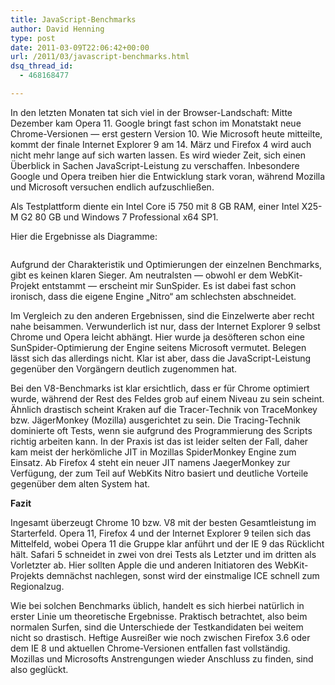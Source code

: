 ```yaml
---
title: JavaScript-Benchmarks
author: David Henning
type: post
date: 2011-03-09T22:06:42+00:00
url: /2011/03/javascript-benchmarks.html
dsq_thread_id:
  - 468168477

---
```

In den letzten Monaten tat sich viel in der Browser-Landschaft: Mitte Dezember kam Opera 11. Google bringt fast schon im Monatstakt neue Chrome-Versionen &#8212; erst gestern Version 10. Wie Microsoft heute mitteilte, kommt der finale Internet Explorer 9 am 14. März und Firefox 4 wird auch nicht mehr lange auf sich warten lassen. Es wird wieder Zeit, sich einen Überblick in Sachen JavaScript-Leistung zu verschaffen. Inbesondere Google und Opera treiben hier die Entwicklung stark voran, während Mozilla und Microsoft versuchen endlich aufzuschließen.

Als Testplattform diente ein Intel Core i5 750 mit 8 GB RAM, einer Intel X25-M G2 80 GB und Windows 7 Professional x64 SP1.

Hier die Ergebnisse als Diagramme:

<img class="alignnone size-full wp-image-715" title="benchmarks_2011-03-09" src="https://www.madcatswelt.org/wp-content/uploads/benchmarks_2011-03-09.png" alt="" srcset="https://www.madcatswelt.org/wp-content/uploads/benchmarks_2011-03-09.png 576w, https://www.madcatswelt.org/wp-content/uploads/benchmarks_2011-03-09-241x300.png 241w" sizes="(max-width: 576px) 100vw, 576px" />

Aufgrund der Charakteristik und Optimierungen der einzelnen Benchmarks, gibt es keinen klaren Sieger. Am neutralsten &#8212; obwohl er dem WebKit-Projekt entstammt &#8212; erscheint mir SunSpider. Es ist dabei fast schon ironisch, dass die eigene Engine &#8222;Nitro&#8220; am schlechsten abschneidet.

Im Vergleich zu den anderen Ergebnissen, sind die Einzelwerte aber recht nahe beisammen. Verwunderlich ist nur, dass der Internet Explorer 9 selbst Chrome und Opera leicht abhängt. Hier wurde ja desöfteren schon eine SunSpider-Optimierung der Engine seitens Microsoft vermutet. Belegen lässt sich das allerdings nicht. Klar ist aber, dass die JavaScript-Leistung gegenüber den Vorgängern deutlich zugenommen hat.

Bei den V8-Benchmarks ist klar ersichtlich, dass er für Chrome optimiert wurde, während der Rest des Feldes grob auf einem Niveau zu sein scheint. Ähnlich drastisch scheint Kraken auf die Tracer-Technik von TraceMonkey bzw. JägerMonkey (Mozilla) ausgerichtet zu sein. Die Tracing-Technik dominierte oft Tests, wenn sie aufgrund des Programmierung des Scripts richtig arbeiten kann. In der Praxis ist das ist leider selten der Fall, daher kam meist der herkömliche JIT in Mozillas SpiderMonkey Engine zum Einsatz. Ab Firefox 4 steht ein neuer JIT namens JaegerMonkey zur Verfügung, der zum Teil auf WebKits Nitro basiert und deutliche Vorteile gegenüber dem alten System hat.

**Fazit**

Ingesamt überzeugt Chrome 10 bzw. V8 mit der besten Gesamtleistung im Starterfeld. Opera 11, Firefox 4 und der Internet Explorer 9 teilen sich das Mittelfeld, wobei Opera 11 die Gruppe klar anführt und der IE 9 das Rücklicht hält. Safari 5 schneidet in zwei von drei Tests als Letzter und im dritten als Vorletzter ab. Hier sollten Apple die und anderen Initiatoren des WebKit-Projekts demnächst nachlegen, sonst wird der einstmalige ICE schnell zum Regionalzug.

Wie bei solchen Benchmarks üblich, handelt es sich hierbei natürlich in erster Linie um theoretische Ergebnisse. Praktisch betrachtet, also beim normalen Surfen, sind die Unterschiede der Testkandidaten bei weitem nicht so drastisch. Heftige Ausreißer wie noch zwischen Firefox 3.6 oder dem IE 8 und aktuellen Chrome-Versionen entfallen fast vollständig. Mozillas und Microsofts Anstrengungen wieder Anschluss zu finden, sind also geglückt.